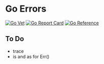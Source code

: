 # Go Errors

[![Go Vet](https://github.com/itsabgr/ge/actions/workflows/go.yml/badge.svg)](https://github.com/itsabgr/ge/actions/workflows/go.yml)
[![Go Report Card](https://goreportcard.com/badge/github.com/itsabgr/ge)](https://goreportcard.com/report/github.com/itsabgr/ge)
[![Go Reference](https://pkg.go.dev/badge/github.com/itsabgr/ge.svg)](https://pkg.go.dev/github.com/itsabgr/ge)


## To Do

- trace
- is and as for Err()
